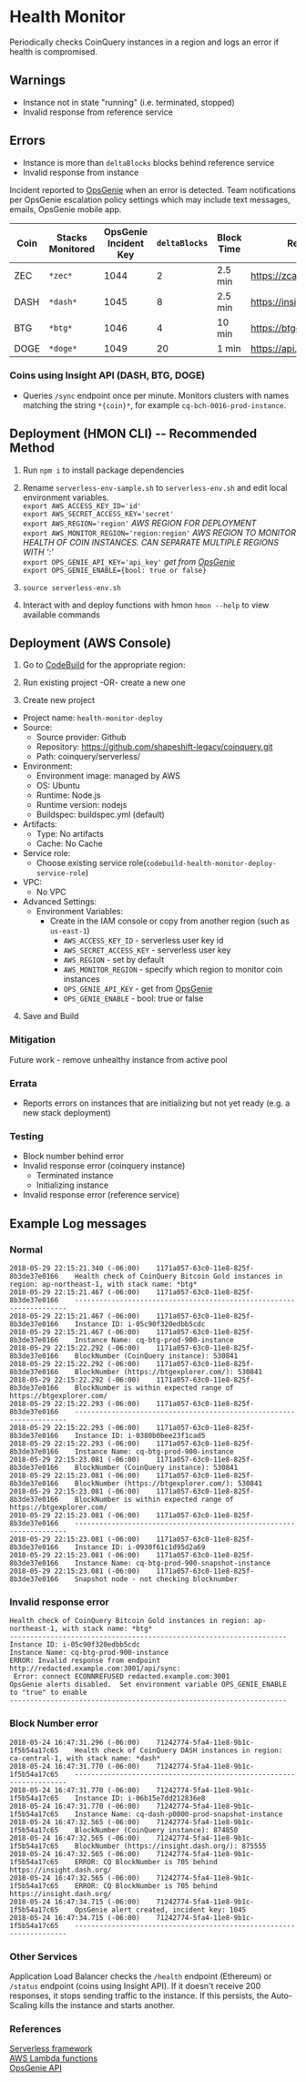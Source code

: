 # Health Monitor 
Periodically checks CoinQuery instances in a region and logs an error if health is compromised.

## Warnings

  - Instance not in state "running" (i.e. terminated, stopped)  
  - Invalid response from reference service 
  
## Errors 
 
  - Instance is more than `deltaBlocks` blocks behind reference service  
  - Invalid response from instance  

Incident reported to [OpsGenie](https://app.opsgenie.com/alert#/alert-genie) when an error is detected.  Team notifications per OpsGenie escalation policy settings which may include text messages, emails, OpsGenie mobile app.

| Coin  | Stacks Monitored | OpsGenie Incident  Key  | `deltaBlocks`    | Block Time | Reference Service                   |
|-------|------------------|-------------------------|------------------|------------|-------------------------------------|
| ZEC   | `*zec*`          | 1044                    | 2                | 2.5 min    | https://zcash.blockexplorer.com/api |
| DASH  | `*dash*`         | 1045                    | 8                | 2.5 min    | https://insight.dash.org/api        |
| BTG   | `*btg*`          | 1046                    | 4                | 10 min     | https://btgexplorer.com/api         |
| DOGE  | `*doge*`         | 1049                    | 20               | 1 min      | https://api.blockcypher.com         |

### Coins using Insight API (DASH, BTG, DOGE)
- Queries `/sync` endpoint once per minute.  Monitors clusters with names matching the string `*{coin}*`, for example `cq-bch-0016-prod-instance`.

## Deployment (HMON CLI) -- Recommended Method
1. Run `npm i` to install package dependencies

2. Rename `serverless-env-sample.sh` to `serverless-env.sh` and edit local environment variables.  
`export AWS_ACCESS_KEY_ID='id'`  
`export AWS_SECRET_ACCESS_KEY='secret'`  
`export AWS_REGION='region'` *AWS REGION FOR DEPLOYMENT*  
`export AWS_MONITOR_REGION='region:region'` *AWS REGION TO MONITOR HEALTH OF COIN INSTANCES. CAN SEPARATE MULTIPLE REGIONS WITH ':'*  
`export OPS_GENIE_API_KEY='api_key'` *get from [OpsGenie](https://app.opsgenie.com/teams/dashboard/009bd267-a55c-481e-af8c-0f08c3603b8e#/integrations)*  
`export OPS_GENIE_ENABLE={bool: true or false}`  

3. `source serverless-env.sh`

4. Interact with and deploy functions with hmon
`hmon --help` to view available commands

## Deployment (AWS Console) 

1. Go to [CodeBuild](https://console.aws.amazon.com/codebuild) for the appropriate region:

2. Run existing project -OR- create a new one

3. Create new project 
  * Project name: `health-monitor-deploy`
  * Source: 
    - Source provider: Github
    - Repository: https://github.com/shapeshift-legacy/coinquery.git
    - Path: coinquery/serverless/
  * Environment: 
    - Environment image: managed by AWS
    - OS: Ubuntu
    - Runtime: Node.js
    - Runtime version: nodejs
    - Buildspec: buildspec.yml (default)
  * Artifacts: 
    - Type: No artifacts
    - Cache: No Cache
  * Service role: 
    - Choose existing service role(`codebuild-health-monitor-deploy-service-role`)
  * VPC: 
    - No VPC
  * Advanced Settings:
    - Environment Variables:
      * Create in the IAM console or copy from another region (such as `us-east-1`)
        * `AWS_ACCESS_KEY_ID` - serverless user key id
        * `AWS_SECRET_ACCESS_KEY` - serverless user key
        * `AWS_REGION` - set by default
        * `AWS_MONITOR_REGION` - specify which region to monitor coin instances
        * `OPS_GENIE_API_KEY` - get from [OpsGenie](https://app.opsgenie.com/teams/dashboard/009bd267-a55c-481e-af8c-0f08c3603b8e#/integrations)
        * `OPS_GENIE_ENABLE` - bool: true or false

4.  Save and Build

### Mitigation 
Future work - remove unhealthy instance from active pool

### Errata
- Reports errors on instances that are initializing but not yet ready (e.g. a new stack deployment) 

### Testing
- Block number behind error 
- Invalid response error (coinquery instance)
  - Terminated instance
  - Initializing instance
- Invalid response error (reference service)
 
## Example Log messages 
 
### Normal 

``` 
2018-05-29 22:15:21.340 (-06:00)	1171a057-63c0-11e8-825f-8b3de37e0166	Health check of CoinQuery Bitcoin Gold instances in region: ap-northeast-1, with stack name: *btg*
2018-05-29 22:15:21.467 (-06:00)	1171a057-63c0-11e8-825f-8b3de37e0166	--------------------------------------------------------------------
2018-05-29 22:15:21.467 (-06:00)	1171a057-63c0-11e8-825f-8b3de37e0166	Instance ID: i-05c90f320edbb5cdc
2018-05-29 22:15:21.467 (-06:00)	1171a057-63c0-11e8-825f-8b3de37e0166	Instance Name: cq-btg-prod-900-instance
2018-05-29 22:15:22.292 (-06:00)	1171a057-63c0-11e8-825f-8b3de37e0166	BlockNumber (CoinQuery instance): 530841
2018-05-29 22:15:22.292 (-06:00)	1171a057-63c0-11e8-825f-8b3de37e0166	BlockNumber (https://btgexplorer.com/): 530841
2018-05-29 22:15:22.292 (-06:00)	1171a057-63c0-11e8-825f-8b3de37e0166	BlockNumber is within expected range of https://btgexplorer.com/
2018-05-29 22:15:22.293 (-06:00)	1171a057-63c0-11e8-825f-8b3de37e0166	--------------------------------------------------------------------
2018-05-29 22:15:22.293 (-06:00)	1171a057-63c0-11e8-825f-8b3de37e0166	Instance ID: i-0380b0bee23f1cad5
2018-05-29 22:15:22.293 (-06:00)	1171a057-63c0-11e8-825f-8b3de37e0166	Instance Name: cq-btg-prod-900-instance
2018-05-29 22:15:23.081 (-06:00)	1171a057-63c0-11e8-825f-8b3de37e0166	BlockNumber (CoinQuery instance): 530841
2018-05-29 22:15:23.081 (-06:00)	1171a057-63c0-11e8-825f-8b3de37e0166	BlockNumber (https://btgexplorer.com/): 530841
2018-05-29 22:15:23.081 (-06:00)	1171a057-63c0-11e8-825f-8b3de37e0166	BlockNumber is within expected range of https://btgexplorer.com/
2018-05-29 22:15:23.081 (-06:00)	1171a057-63c0-11e8-825f-8b3de37e0166	--------------------------------------------------------------------
2018-05-29 22:15:23.081 (-06:00)	1171a057-63c0-11e8-825f-8b3de37e0166	Instance ID: i-0930f61c1d95d2a69
2018-05-29 22:15:23.081 (-06:00)	1171a057-63c0-11e8-825f-8b3de37e0166	Instance Name: cq-btg-prod-900-snapshot-instance
2018-05-29 22:15:23.081 (-06:00)	1171a057-63c0-11e8-825f-8b3de37e0166	Snapshot node - not checking blocknumber
``` 
 
### Invalid response error 
 
``` 
Health check of CoinQuery Bitcoin Gold instances in region: ap-northeast-1, with stack name: *btg*
--------------------------------------------------------------------
Instance ID: i-05c90f320edbb5cdc
Instance Name: cq-btg-prod-900-instance
ERROR: Invalid response from endpoint http://redacted.example.com:3001/api/sync:
 Error: connect ECONNREFUSED redacted.example.com:3001
OpsGenie alerts disabled.  Set environment variable OPS_GENIE_ENABLE to "true" to enable
--------------------------------------------------------------------
``` 
 
### Block Number error 

``` 
2018-05-24 16:47:31.296 (-06:00)	71242774-5fa4-11e8-9b1c-1f5b54a17c65	Health check of CoinQuery DASH instances in region: ca-central-1, with stack name: *dash*
2018-05-24 16:47:31.770 (-06:00)	71242774-5fa4-11e8-9b1c-1f5b54a17c65	--------------------------------------------------------------------
2018-05-24 16:47:31.770 (-06:00)	71242774-5fa4-11e8-9b1c-1f5b54a17c65	Instance ID: i-06b15e7dd212836e8
2018-05-24 16:47:31.770 (-06:00)	71242774-5fa4-11e8-9b1c-1f5b54a17c65	Instance Name: cq-dash-p0000-prod-snapshot-instance
2018-05-24 16:47:32.565 (-06:00)	71242774-5fa4-11e8-9b1c-1f5b54a17c65	BlockNumber (CoinQuery instance): 874850
2018-05-24 16:47:32.565 (-06:00)	71242774-5fa4-11e8-9b1c-1f5b54a17c65	BlockNumber (https://insight.dash.org/): 875555
2018-05-24 16:47:32.565 (-06:00)	71242774-5fa4-11e8-9b1c-1f5b54a17c65	ERROR: CQ BlockNumber is 705 behind https://insight.dash.org/
2018-05-24 16:47:32.565 (-06:00)	71242774-5fa4-11e8-9b1c-1f5b54a17c65	ERROR: CQ BlockNumber is 705 behind https://insight.dash.org/
2018-05-24 16:47:34.715 (-06:00)	71242774-5fa4-11e8-9b1c-1f5b54a17c65	OpsGenie alert created, incident key: 1045
2018-05-24 16:47:34.715 (-06:00)	71242774-5fa4-11e8-9b1c-1f5b54a17c65	--------------------------------------------------------------------
``` 

### Other Services
Application Load Balancer checks the `/health` endpoint (Ethereum) or `/status` endpoint (coins using Insight API).  If it doesn't receive 200 responses, it stops sending traffic to the instance.  If this persists, the Auto-Scaling kills the instance and starts another.

### References
[Serverless framework](https://serverless.com/framework/docs/providers/aws/guide/intro/)  
[AWS Lambda functions](https://aws.amazon.com/documentation/lambda/)  
[OpsGenie API](https://docs.opsgenie.com/docs/opsgenie-nodejs-api)
